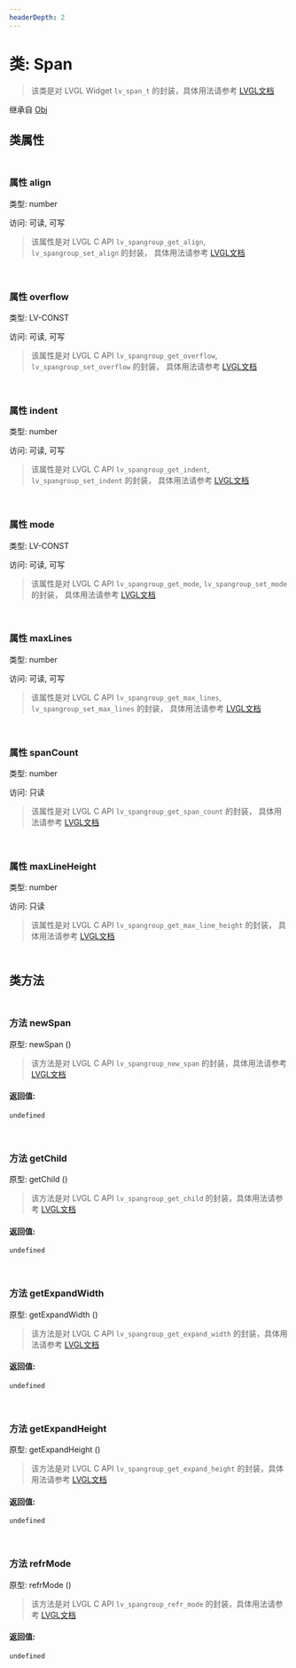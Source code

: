 ```yaml
---
headerDepth: 2
---
```


# 类: Span

> 该类是对 LVGL Widget `lv_span_t` 的封装，具体用法请参考  [LVGL文档](https://docs.lvgl.io/9.0/widgets/spangroup.html)

继承自 [Obj](Obj)


## 类属性

<p style="height: 10px;margin:0px"></p>

### <span class='member-header property'></span> 属性 align

类型: number

访问: 可读, 可写

> 该属性是对 LVGL C API `lv_spangroup_get_align`, `lv_spangroup_set_align` 的封装，
> 具体用法请参考  [LVGL文档](https://docs.lvgl.io/9.0/API/index.html)


<p style="height: 10px;margin:0px"></p>

<p style="height: 10px;margin:0px"></p>

### <span class='member-header property'></span> 属性 overflow

类型: LV-CONST

访问: 可读, 可写

> 该属性是对 LVGL C API `lv_spangroup_get_overflow`, `lv_spangroup_set_overflow` 的封装，
> 具体用法请参考  [LVGL文档](https://docs.lvgl.io/9.0/API/index.html)


<p style="height: 10px;margin:0px"></p>

<p style="height: 10px;margin:0px"></p>

### <span class='member-header property'></span> 属性 indent

类型: number

访问: 可读, 可写

> 该属性是对 LVGL C API `lv_spangroup_get_indent`, `lv_spangroup_set_indent` 的封装，
> 具体用法请参考  [LVGL文档](https://docs.lvgl.io/9.0/API/index.html)


<p style="height: 10px;margin:0px"></p>

<p style="height: 10px;margin:0px"></p>

### <span class='member-header property'></span> 属性 mode

类型: LV-CONST

访问: 可读, 可写

> 该属性是对 LVGL C API `lv_spangroup_get_mode`, `lv_spangroup_set_mode` 的封装，
> 具体用法请参考  [LVGL文档](https://docs.lvgl.io/9.0/API/index.html)


<p style="height: 10px;margin:0px"></p>

<p style="height: 10px;margin:0px"></p>

### <span class='member-header property'></span> 属性 maxLines

类型: number

访问: 可读, 可写

> 该属性是对 LVGL C API `lv_spangroup_get_max_lines`, `lv_spangroup_set_max_lines` 的封装，
> 具体用法请参考  [LVGL文档](https://docs.lvgl.io/9.0/API/index.html)


<p style="height: 10px;margin:0px"></p>

<p style="height: 10px;margin:0px"></p>

### <span class='member-header property'></span> 属性 spanCount

类型: number

访问: 只读

> 该属性是对 LVGL C API `lv_spangroup_get_span_count` 的封装，
> 具体用法请参考  [LVGL文档](https://docs.lvgl.io/9.0/API/index.html)


<p style="height: 10px;margin:0px"></p>

<p style="height: 10px;margin:0px"></p>

### <span class='member-header property'></span> 属性 maxLineHeight

类型: number

访问: 只读

> 该属性是对 LVGL C API `lv_spangroup_get_max_line_height` 的封装，
> 具体用法请参考  [LVGL文档](https://docs.lvgl.io/9.0/API/index.html)


<p style="height: 10px;margin:0px"></p>

## 类方法

<p style="height: 10px;margin:0px"></p>

### <span class='member-header function'></span> 方法  newSpan


原型:  newSpan
 ()

> 该方法是对 LVGL C API `lv_spangroup_new_span` 的封装，具体用法请参考 [LVGL文档](https://docs.lvgl.io/9.0/API/index.html)

#### 返回值:

`undefined`

<p style="height: 10px;margin:0px"></p>

<p style="height: 10px;margin:0px"></p>

### <span class='member-header function'></span> 方法  getChild


原型:  getChild
 ()

> 该方法是对 LVGL C API `lv_spangroup_get_child` 的封装，具体用法请参考 [LVGL文档](https://docs.lvgl.io/9.0/API/index.html)

#### 返回值:

`undefined`

<p style="height: 10px;margin:0px"></p>

<p style="height: 10px;margin:0px"></p>

### <span class='member-header function'></span> 方法  getExpandWidth


原型:  getExpandWidth
 ()

> 该方法是对 LVGL C API `lv_spangroup_get_expand_width` 的封装，具体用法请参考 [LVGL文档](https://docs.lvgl.io/9.0/API/index.html)

#### 返回值:

`undefined`

<p style="height: 10px;margin:0px"></p>

<p style="height: 10px;margin:0px"></p>

### <span class='member-header function'></span> 方法  getExpandHeight


原型:  getExpandHeight
 ()

> 该方法是对 LVGL C API `lv_spangroup_get_expand_height` 的封装，具体用法请参考 [LVGL文档](https://docs.lvgl.io/9.0/API/index.html)

#### 返回值:

`undefined`

<p style="height: 10px;margin:0px"></p>

<p style="height: 10px;margin:0px"></p>

### <span class='member-header function'></span> 方法  refrMode


原型:  refrMode
 ()

> 该方法是对 LVGL C API `lv_spangroup_refr_mode` 的封装，具体用法请参考 [LVGL文档](https://docs.lvgl.io/9.0/API/index.html)

#### 返回值:

`undefined`

<p style="height: 10px;margin:0px"></p>

